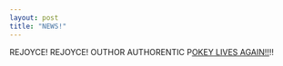 ```yaml
---
layout: post
title: "NEWS!"
---
```



REJOYCE! REJOYCE! <span class="strike">OUTHOR</span> AUTHORENTIC P<a href="http://yellow5.com/pokey/">OKEY LIVES AGAIN!!</a>!!
